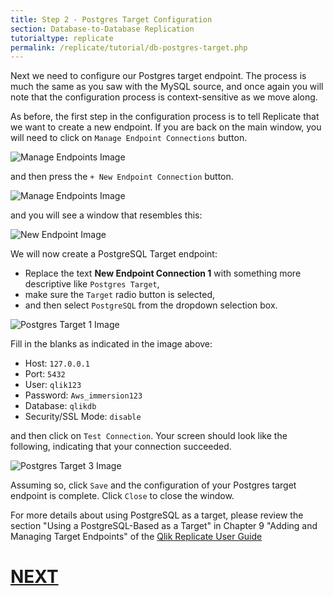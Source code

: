 ```yaml
---
title: Step 2 - Postgres Target Configuration 
section: Database-to-Database Replication
tutorialtype: replicate
permalink: /replicate/tutorial/db-postgres-target.php
---
```


Next we need to configure our Postgres target endpoint. The process is much the same as you saw 
with the MySQL source, and once again you will note that the configuration process is
context-sensitive as we move along.

As before, the first step in the configuration process is to tell Replicate that we want to 
create a new endpoint. If you are back on the main window, you will need to click on 
`Manage Endpoint Connections` button.

![Manage Endpoints Image](/images/manage-endpoints.png)

and then press the `+ New Endpoint Connection` button.


![Manage Endpoints Image](/images/add-new-endpoint-2.png)

and you will see a window that resembles this:

![New Endpoint Image](/images/new-endpoint.png)

We will now create a PostgreSQL Target endpoint:
* Replace the text **New Endpoint Connection 1** with something more descriptive
like  `Postgres Target`,
* make sure the `Target` radio button is selected,
* and then select `PostgreSQL` from the dropdown selection box.

![Postgres Target 1 Image](/images/postgres-trg-1.png)


Fill in the blanks as indicated in the image above:
* Host: `127.0.0.1`
* Port: `5432`
* User: `qlik123`
* Password: `Aws_immersion123`
* Database: `qlikdb`
* Security/SSL Mode: `disable`

and then click on `Test Connection`. Your screen should look like the following, indicating that
your connection succeeded.

![Postgres Target 3 Image](/images/postgres-trg-3.png)


Assuming so, click `Save` and the configuration of your Postgres target endpoint is complete.
Click `Close` to close the window.


For more details about using PostgreSQL as a target, please review the section 
"Using a PostgreSQL-Based as a Target" in Chapter 9 "Adding and Managing Target Endpoints" of the
[Qlik Replicate User Guide](/files/Qlik_Replicate_User_Guide.pdf)

 # [NEXT](../db-config-task)
